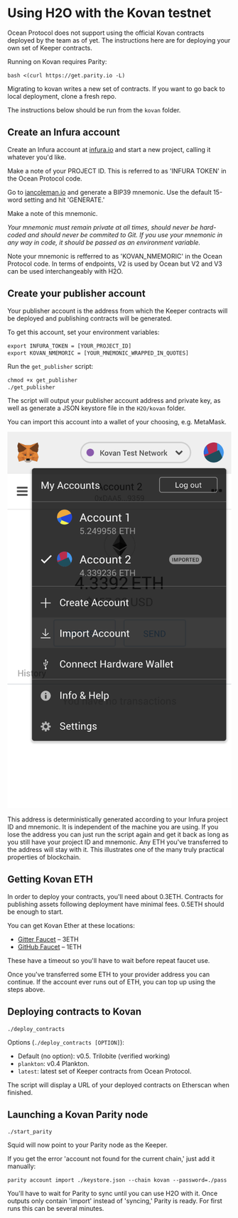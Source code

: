 # Using H2O with the Kovan testnet

Ocean Protocol does not support using the official Kovan contracts deployed by the team as of yet. The instructions here are for deploying your own set of Keeper contracts.

Running on Kovan requires Parity:
```
bash <(curl https://get.parity.io -L)
```

Migrating to kovan writes a new set of contracts. If you want to go back to local deployment, clone a fresh repo.

The instructions below should be run from the `kovan` folder.


## Create an Infura account

Create an Infura account at [infura.io](https://infura.io) and start a new project, calling it whatever you'd like.

Make a note of your PROJECT ID. This is referred to as 'INFURA TOKEN' in the Ocean Protocol code.

Go to [iancoleman.io](https://iancoleman.io/bip39/#english) and generate a BIP39 mnemonic. Use the default 15-word setting and hit 'GENERATE.'

Make a note of this mnemonic.

*Your mnemonic must remain private at all times, should never be hard-coded and should never be commited to Git. If you use your mnemonic in any way in code, it should be passed as an environment variable.*

Note your mnemonic is refferred to as 'KOVAN_NMEMORIC' in the Ocean Protocol code. In terms of endpoints, V2 is used by Ocean but V2 and V3 can be used interchangeably with H2O. 


## Create your publisher account

Your publisher account is the address from which the Keeper contracts will be deployed and publishing contracts will be generated.

To get this account, set your environment variables:
```
export INFURA_TOKEN = [YOUR_PROJECT_ID]
export KOVAN_NMEMORIC = [YOUR_MNEMONIC_WRAPPED_IN_QUOTES]
```

Run the `get_publisher` script:
```
chmod +x get_publisher
./get_publisher
```
The script will output your publisher account address and private key, as well as generate a JSON keystore file in the `H2O/kovan` folder.

You can import this account into a wallet of your choosing, e.g. MetaMask.

![MetaMask](../images/metamask.png)

This address is deterministically generated according to your Infura project ID and mnemonic. It is independent of the machine you are using. If you lose the address you can just run the script again and get it back as long as you still have your project ID and mnemonic. Any ETH you've transferred to the address will stay with it. This illustrates one of the many truly practical properties of blockchain.


## Getting Kovan ETH

In order to deploy your contracts, you'll need about 0.3ETH. Contracts for publishing assets following deployment have minimal fees. 0.5ETH should be enough to start.

You can get Kovan Ether at these locations:
- [Gitter Faucet](https://gitter.im/kovan-testnet/faucet) – 3ETH
- [GitHub Faucet](https://faucet.kovan.network/) – 1ETH

These have a timeout so you'll have to wait before repeat faucet use.

Once you've transferred some ETH to your provider address you can continue. If the account ever runs out of ETH, you can top up using the steps above.


## Deploying contracts to Kovan

```
./deploy_contracts
```
Options (`./deploy_contracts [OPTION]`):
- Default (no option): v0.5. Trilobite (verified working)
- `plankton`: v0.4 Plankton.
- `latest`: latest set of Keeper contracts from Ocean Protocol.

The script will display a URL of your deployed contracts on Etherscan when finished.


## Launching a Kovan Parity node

```
./start_parity
```
Squid will now point to your Parity node as the Keeper.

If you get the error 'account not found for the current chain,' just add it manually:
```
parity account import ./keystore.json --chain kovan --password=./pass
```

You'll have to wait for Parity to sync until you can use H2O with it. Once outputs only contain 'import' instead of 'syncing,' Parity is ready. For first runs this can be several minutes.
